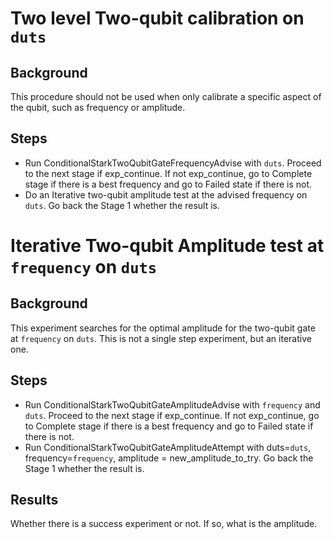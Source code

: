 # Two level Two-qubit calibration on `duts`
## Background
This procedure should not be used when only calibrate a specific aspect of the qubit, such as frequency or amplitude.
## Steps
- Run ConditionalStarkTwoQubitGateFrequencyAdvise with `duts`. Proceed to the next stage if exp_continue. If not exp_continue, go to Complete stage if there is a best frequency and go to Failed state if there is not.
- Do an Iterative two-qubit amplitude test at the advised frequency on `duts`. Go back the Stage 1 whether the result is.



# Iterative Two-qubit Amplitude test at `frequency` on `duts`
## Background
This experiment searches for the optimal amplitude for the two-qubit gate at `frequency` on `duts`. This is not a single step experiment, but an iterative one.
## Steps
- Run ConditionalStarkTwoQubitGateAmplitudeAdvise with `frequency` and `duts`. Proceed to the next stage if exp_continue. If not exp_continue, go to Complete stage if there is a best frequency and go to Failed state if there is not.
- Run ConditionalStarkTwoQubitGateAmplitudeAttempt with duts=`duts`, frequency=`frequency`, amplitude = new_amplitude_to_try. Go back the Stage 1 whether the result is.
## Results
Whether there is a success experiment or not. If so, what is the amplitude.